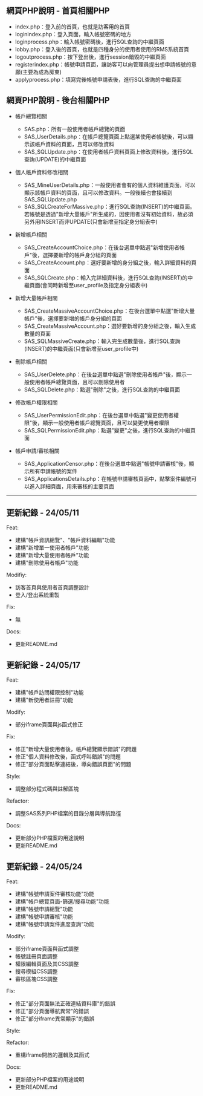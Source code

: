 網頁PHP說明 - 首頁相關PHP
----------------------------------
- index.php：登入前的首頁，也就是訪客用的首頁
- loginindex.php：登入頁面，輸入帳號密碼的地方
- loginprocess.php：輸入帳號密碼後，進行SQL查詢的中繼頁面
- lobby.php：登入後的首頁，也就是四種身分的使用者使用的RMS系統首頁
- logoutprocess.php：按下登出後，進行session銷毀的中繼頁面
- registerindex.php：帳號申請頁面，讓訪客可以向管理員提出想申請帳號的意願(主要為成為房東)
- applyprocess.php：填寫完後帳號申請表後，進行SQL查詢的中繼頁面

網頁PHP說明 - 後台相關PHP
----------------------------------
- 帳戶總覽相關
  - SAS.php：所有一般使用者帳戶總覽的頁面
  - SAS_UserDetails.php：在帳戶總覽頁面上點選某使用者帳號後，可以顯示該帳戶資料的頁面，且可以修改資料
  - SAS_SQLUpdate.php：在使用者帳戶資料頁面上修改資料後，進行SQL查詢(UPDATE)的中繼頁面  

- 個人帳戶資料修改相關
  - SAS_MineUserDetails.php：一般使用者會有的個人資料維護頁面，可以顯示該帳戶資料的頁面，且可以修改資料。一般後續也會接續到SAS_SQLUpdate.php
  - SAS_SQLCreateForMassive.php：進行SQL查詢(INSERT)的中繼頁面。若帳號是透過"新增大量帳戶"所生成的，因使用者沒有初始資料，故必須另外用INSERT而非UPDATE(只會新增至指定身分組表中)  

- 新增帳戶相關
  - SAS_CreateAccountChoice.php：在後台選單中點選"新增使用者帳戶"後，選擇要新增的帳戶身分組的頁面
  - SAS_CreateAccount.php：選好要新增的身分組之後，輸入詳細資料的頁面
  - SAS_SQLCreate.php：輸入完詳細資料後，進行SQL查詢(INSERT)的中繼頁面(會同時新增至user_profile及指定身分組表中)  

- 新增大量帳戶相關
  - SAS_CreateMassiveAccountChoice.php：在後台選單中點選"新增大量帳戶"後，選擇要新增的帳戶身分組的頁面
  - SAS_CreateMassiveAccount.php：選好要新增的身分組之後，輸入生成數量的頁面
  - SAS_SQLMassiveCreate.php：輸入完生成數量後，進行SQL查詢(INSERT)的中繼頁面(只會新增至user_profile中)  

- 刪除帳戶相關
  - SAS_UserDelete.php：在後台選單中點選"刪除使用者帳戶"後，顯示一般使用者帳戶總覽頁面，且可以刪除使用者
  - SAS_SQLDelete.php：點選"刪除"之後，進行SQL查詢的中繼頁面  

- 修改帳戶權限相關
  - SAS_UserPermissionEdit.php：在後台選單中點選"變更使用者權限"後，顯示一般使用者帳戶總覽頁面，且可以變更使用者權限
  - SAS_SQLPermissionEdit.php：點選"變更"之後，進行SQL查詢的中繼頁面  

- 帳戶申請/審核相關
  - SAS_ApplicationCensor.php：在後台選單中點選"帳號申請審核"後，顯示所有申請帳號的案件
  - SAS_ApplicationsDetails.php：在帳號申請審核頁面中，點擊案件編號可以進入詳細頁面，用來審核的主要頁面
----------------------------------
  
更新紀錄 - 24/05/11  
----------------------------------
Feat:
- 建構"帳戶資訊總覽"、"帳戶資料編輯"功能
- 建構"新增單一使用者帳戶"功能  
- 建構"新增大量使用者帳戶"功能
- 建構"刪除使用者帳戶"功能

Modifiy:
- 訪客首頁與使用者首頁調整設計
- 登入/登出系統重製

Fix:  
- 無
  
Docs:  
- 更新README.md

更新紀錄 - 24/05/17
----------------------------------
Feat:
- 建構"帳戶訪問權限控制"功能
- 建構"新使用者註冊"功能

Modify:
- 部分iframe頁面與js函式修正

Fix:
- 修正"新增大量使用者後，帳戶總覽顯示錯誤"的問題
- 修正"個人資料修改後，函式呼叫錯誤"的問題
- 修正"部分頁面點擊連結後，導向錯誤頁面"的問題

Style:
- 調整部分程式碼與註解區塊

Refactor:
- 調整SAS系列PHP檔案的目錄分層與導航路徑

Docs:
- 更新部分PHP檔案的用途說明
- 更新README.md

更新紀錄 - 24/05/24
----------------------------------
Feat:
- 建構"帳號申請案件審核功能"功能
- 建構"帳戶總覽頁面-篩選/搜尋功能"功能
- 建構"帳號申請總覽"功能
- 建構"帳號申請審核"功能
- 建構"帳號申請案件進度查詢"功能

Modify:
- 部分iframe頁面與函式調整
- 帳號註冊頁面調整
- 權限編輯頁面及其CSS調整
- 搜尋模組CSS調整
- 審核區塊CSS調整

Fix:
- 修正"部分頁面無法正確連結資料庫"的錯誤
- 修正"部分頁面導航異常"的錯誤
- 修正"部分iframe異常顯示"的錯誤

Style:

Refactor:
- 重構iframe開啟的邏輯及其函式

Docs:
- 更新部分PHP檔案的用途說明
- 更新README.md
